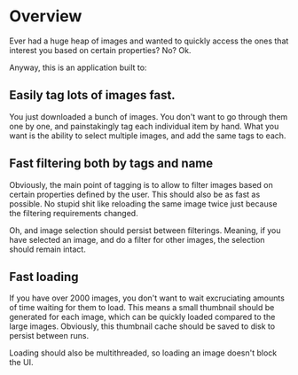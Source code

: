 # Overview

Ever had a huge heap of images and wanted to quickly access the ones that interest you based on
certain properties? No? Ok.

Anyway, this is an application built to:

## Easily tag lots of images fast.

You just downloaded a bunch of images. You don't want to go through them one by one, and painstakingly tag each individual item by hand. What you want is the ability to select multiple images, and add the same tags to each.

## Fast filtering both by tags and name

Obviously, the main point of tagging is to allow to filter images based on certain properties defined by the user. This should also be as fast as possible. No stupid shit like reloading the same image twice just because the filtering requirements changed.

Oh, and image selection should persist between filterings. Meaning, if you have selected an image, and do a filter for other images, the selection should remain intact.

## Fast loading

If you have over 2000 images, you don't want to wait excruciating amounts of time waiting for them to load. This means a small thumbnail should be generated for each image, which can be quickly loaded compared to the large images. Obviously, this thumbnail cache should be saved to disk to persist between runs.

Loading should also be multithreaded, so loading an image doesn't block the UI.
